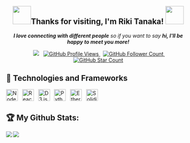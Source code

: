 <h2 align ="center"><img src="https://media.giphy.com/media/26BRw4SpwIZaQTOQo/giphy.gif" width="50"/>Thanks for visiting, I'm Riki Tanaka! <img src="https://media.giphy.com/media/12oufCB0MyZ1Go/giphy.gif" width="50"/></h2>

<!-- Badges -->

<p align="center"><em><b>I love connecting with different people</b> so if you want to say <b>hi, I'll be happy to meet you more!</b></em></p>

<p align="center">
    <span>&nbsp;</span>
    <a href="https://www.linkedin.com/in/riki-tanaka"><img src="https://img.shields.io/badge/-Riki-blue?style=curved-square&logo=Linkedin&logoColor=white&link=https://www.linkedin.com/in/riki-tanaka"></a>
    <span>&nbsp;</span>
    <a href="https://github.com/riki-tanaka/riki-tanaka">
        <img src="https://pageview.vercel.app/?github_user=riki-tanaka" alt="GitHub Profile Views" />
    </a>
    <span>&nbsp;</span>
    <a href="https://github.com/riki-tanaka?tab=followers">
        <img src="https://img.shields.io/github/followers/riki-tanaka?label=follow&style=flat&color=yellowgreen&logo=github" alt="GitHub Follower Count" />
    </a>
    <span>&nbsp;</span>
    <a href="https://github.com/riki-tanaka?tab=stars">
        <img src="https://img.shields.io/github/stars/riki-tanaka?style=flat&color=yellowgreen&logo=github" alt="GitHub Star Count" />
    </a>
</p>

## 🌱 Technologies and Frameworks
<!-- <img align='right' src="https://media.giphy.com/media/M9gbBd9nbDrOTu1Mqx/giphy.gif" width="230"> -->
<p>
    <!-- Node.js -->
    <img src="https://img.shields.io/badge/Node.js-339933?style=flat&logo=nodedotjs&logoColor=white" height="32" alt="Node.js" />
    &nbsp;
    <!-- React -->
    <img src="https://img.shields.io/badge/React-00ccbb?style=flat&logo=react&logoColor=white" height="32" alt="React" />
    &nbsp;
    <!-- D3.js -->
    <img src="https://img.shields.io/badge/D3.js-f9a03c?style=flat&logo=d3dotjs&logoColor=white" height="32" alt="D3.js" />
    &nbsp;
    <!-- Python -->
    <img src="https://img.shields.io/badge/Python-3776ab?style=flat&logo=python&logoColor=white" height="32" alt="Python" />
    &nbsp;
    <img src="https://img.shields.io/badge/Ethereum-3c3c3d?style=flat&logo=ethereum&logoColor=white" height="32" alt="Ethereum" />
    &nbsp;
    <img src="https://img.shields.io/badge/Solidity-363636?style=flat&logo=solidity&logoColor=white" height="32" alt="Solidity" />
    &nbsp;
</p>

## 🏆 My Github Stats:
<div>
    <a href="https://github-readme-stats.vercel.app/api?username=riki-tanaka&show_icons=true&theme=tokyonight">
        <img align="left" src="https://github-readme-stats.vercel.app/api?username=riki-tanaka&show_icons=true&theme=tokyonight" />
    </a>
    <a href="https://github-readme-stats.vercel.app/api/top-langs/?username=riki-tanaka&theme=tokyonight">
        <img align="left" src="https://github-readme-stats.vercel.app/api/top-langs/?username=riki-tanaka&theme=tokyonight" />
    </a>
</div>
